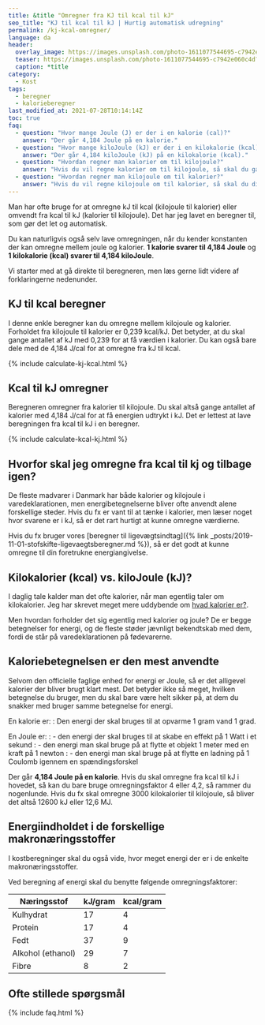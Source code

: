 ```yaml
---
title: &title "Omregner fra KJ til kcal til kJ"
seo_title: "KJ til kcal til kJ | Hurtig automatisk udregning"
permalink: /kj-kcal-omregner/
language: da
header:
  overlay_image: https://images.unsplash.com/photo-1611077544695-c7942e060c4d?ixid=MnwxMjA3fDB8MHxwaG90by1wYWdlfHx8fGVufDB8fHx8&ixlib=rb-1.2.1&auto=format&fit=crop&h=630&w=1200&q=10
  teaser: https://images.unsplash.com/photo-1611077544695-c7942e060c4d?ixid=MnwxMjA3fDB8MHxwaG90by1wYWdlfHx8fGVufDB8fHx8&ixlib=rb-1.2.1&auto=format&fit=crop&h=300&w=400&q=10
  caption: *title
category:
  - Kost
tags:
  - beregner
  - kalorieberegner
last_modified_at: 2021-07-28T10:14:14Z
toc: true
faq:
  - question: "Hvor mange Joule (J) er der i en kalorie (cal)?"
    answer: "Der går 4,184 Joule på en kalorie."
  - question: "Hvor mange kiloJoule (kJ) er der i en kilokalorie (kcal)?"
    answer: "Der går 4,184 kiloJoule (kJ) på en kilokalorie (kcal)."
  - question: "Hvordan regner man kalorier om til kilojoule?"
    answer: "Hvis du vil regne kalorier om til kilojoule, så skal du gange værdien i kalorier med 4,1862 for at få svaret i kilojoule. De fleste bruger bare faktor 4 eller 4,2 for at gøre det lidt lettere."
  - question: "Hvordan regner man kilojoule om til kalorier?"
    answer: "Hvis du vil regne kilojoule om til kalorier, så skal du dividere værdien i kilojoule med 4,184 for at få værdien i kalorier. De fleste bruger bare faktor 4 eller 4,2 for at gøre det lidt lettere."
---
```


Man har ofte bruge for at omregne kJ til kcal (kilojoule til kalorier) eller omvendt fra kcal til kJ (kalorier til kilojoule). Det har jeg lavet en beregner til, som gør det let og automatisk.

Du kan naturligvis også selv lave omregningen, når du kender konstanten der kan omregne mellem joule og kalorier. **1 kalorie svarer til 4,184 Joule** og **1 kilokalorie (kcal) svarer til 4,184 kiloJoule**.

Vi starter med at gå direkte til beregneren, men læs gerne lidt videre af forklaringerne nedenunder.

## KJ til kcal beregner

I denne enkle beregner kan du omregne mellem kilojoule og kalorier. Forholdet fra kilojoule til kalorier er 0,239 kcal/kJ. Det betyder, at du skal gange antallet af kJ med 0,239 for at få værdien i kalorier. Du kan også bare dele med de 4,184 J/cal for at omregne fra kJ til kcal.

{% include calculate-kj-kcal.html %}

## Kcal til kJ omregner

Beregneren omregner fra kalorier til kilojoule. Du skal altså gange antallet af kalorier med 4,184 J/cal for at få energien udtrykt i kJ. Det er lettest at lave beregningen fra kcal til kJ i en beregner.

{% include calculate-kcal-kj.html %}

## Hvorfor skal jeg omregne fra kcal til kj og tilbage igen?

De fleste madvarer i Danmark har både kalorier og kilojoule i varedeklarationen, men energibetegnelserne bliver ofte anvendt alene forskellige steder. Hvis du fx er vant til at tænke i kalorier, men læser noget hvor svarene er i kJ, så er det rart hurtigt at kunne omregne værdierne.

Hvis du fx bruger vores [beregner til ligevægtsindtag]({% link _posts/2019-11-01-stofskifte-ligevaegtsberegner.md %}), så er det godt at kunne omregne til din foretrukne energiangivelse.

## Kilokalorier (kcal) vs. kiloJoule (kJ)?

I daglig tale kalder man det ofte kalorier, når man egentlig taler om kilokalorier. Jeg har skrevet meget mere uddybende om [hvad kalorier er?](/hvad-er-kalorier/).

Men hvordan forholder det sig egentlig med kalorier og joule? De er begge betegnelser for energi, og de fleste støder jævnligt bekendtskab med dem, fordi de står på varedeklarationen på fødevarerne.

## Kaloriebetegnelsen er den mest anvendte

Selvom den officielle faglige enhed for energi er Joule, så er det alligevel kalorier der bliver brugt klart mest. Det betyder ikke så meget, hvilken betegnelse du bruger, men du skal bare være helt sikker på, at dem du snakker med bruger samme betegnelse for energi.

En kalorie er:
: Den energi der skal bruges til at opvarme 1 gram vand 1 grad.

En Joule er:
: - den energi der skal bruges til at skabe en effekt på 1 Watt i et sekund
: - den energi man skal bruge på at flytte et objekt 1 meter med en kraft på 1 newton
: - den energi man skal bruge på at flytte en ladning på 1 Coulomb igennem en spændingsforskel

Der går **4,184 Joule på en kalorie**. Hvis du skal omregne fra kcal til kJ i hovedet, så kan du bare bruge omregningsfaktor 4 eller 4,2, så rammer du nogenlunde. Hvis du fx skal omregne 3000 kilokalorier til kilojoule, så bliver det altså 12600 kJ eller 12,6 MJ.

## Energiindholdet i de forskellige makronæringsstoffer

I kostberegninger skal du også vide, hvor meget energi der er i de enkelte makronæringsstoffer.

Ved beregning af energi skal du benytte følgende omregningsfaktorer:

| Næringsstof | kJ/gram | kcal/gram |
|-|-|-|
| Kulhydrat | 17 | 4 |
| Protein | 17 | 4 |
| Fedt | 37 | 9 |
| Alkohol (ethanol) | 29 | 7 |
| Fibre | 8 | 2 |

## Ofte stillede spørgsmål

{% include faq.html %}
